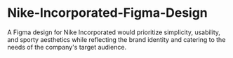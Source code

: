 # Nike-Incorporated-Figma-Design
A Figma design for Nike Incorporated would prioritize simplicity, usability, and sporty aesthetics while reflecting the brand identity and catering to the needs of the company's target audience.
